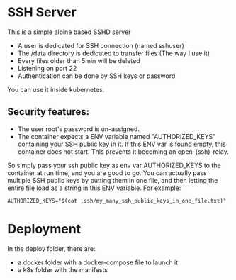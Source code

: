 # SSH Server

This is a simple alpine based SSHD server

  * A user is dedicated for SSH connection (named sshuser)
  * The /data directory is dedicated to transfer files (The way I use it)
  * Every files older than 5min will be deleted
  * Listening on port 22
  * Authentication can be done by SSH keys or password
  
You can use it inside kubernetes.

## Security features:

* The user root's password is un-assigned. 
* The container expects a ENV variable named "AUTHORIZED_KEYS" containing your SSH public key in it. If this ENV var is found empty, this container does not start. This prevents it becoming an open-(ssh)-relay. 

So simply pass your ssh public key as env var AUTHORIZED_KEYS to the container at run time, and you are good to go. You can actually pass multiple SSH public keys by putting them in one file, and then letting the entire file load as a string in this ENV variable. For example:

```
AUTHORIZED_KEYS="$(cat .ssh/my_many_ssh_public_keys_in_one_file.txt)"
```

# Deployment

In the deploy folder, there are:

* a docker folder with a docker-compose file to launch it
* a k8s folder with the manifests